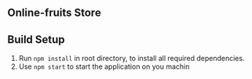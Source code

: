 ## Online-fruits Store


## Build Setup

1. Run `npm install` in root directory, to install all required dependencies.
2. Use `npm start` to start the application on you machin
